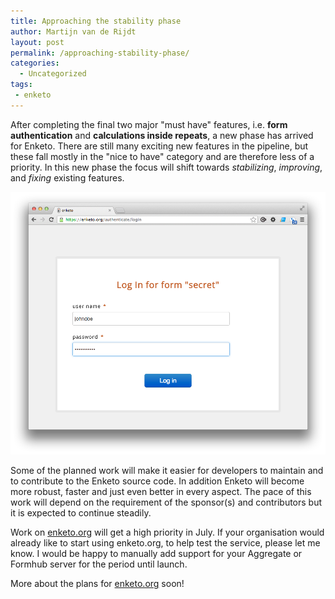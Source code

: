 ```yaml
---
title: Approaching the stability phase
author: Martijn van de Rijdt
layout: post
permalink: /approaching-stability-phase/
categories:
  - Uncategorized
tags:
 - enketo
---
```


After completing the final two major "must have" features, i.e. __form authentication__ and __calculations inside repeats__, a new phase has arrived for Enketo. There are still many exciting new features in the pipeline, but these fall mostly in the "nice to have" category and are therefore less of a priority. In this new phase the focus will shift towards _stabilizing_, _improving_, and _fixing_ existing features.

![screenshot of login page](../files/2013/06/login.png)

Some of the planned work will make it easier for developers to maintain and to contribute to the Enketo source code. In addition Enketo will become more robust, faster and just even better in every aspect. The pace of this work will depend on the requirement of the sponsor(s) and contributors but it is expected to continue steadily.

Work on [enketo.org](https://enketo.org) will get a high priority in July. If your organisation would already like to start using enketo.org, to help test the service, please let me know. I would be happy to manually add support for your Aggregate or Formhub server for the period until launch.

More about the plans for [enketo.org](enketo.org) soon!
